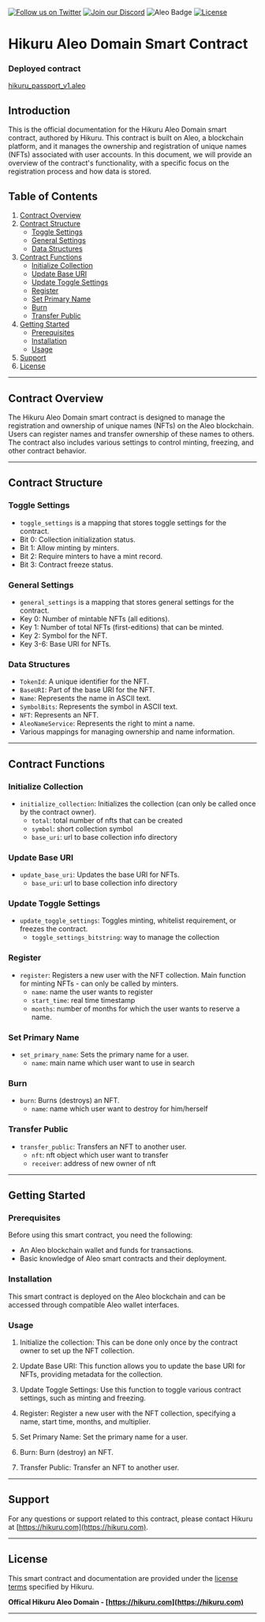 [![Follow us on Twitter](https://img.shields.io/twitter/follow/HikuruOfficial?style=social&logo=twitter)](https://twitter.com/HikuruOfficial)
[![Join our Discord](https://img.shields.io/discord/989643607898206208?color=%237289DA&label=Join%20our%20Discord&logo=discord&logoColor=white)](https://discord.gg/mevde2mRSw)
![Aleo Badge](https://img.shields.io/badge/Aleo-Developer-1572B6?style=flat-square&logo=aleo&logoColor=white)
[![License](https://img.shields.io/badge/license-MIT-orange.svg)](https://opensource.org/licenses/MIT)


# Hikuru Aleo Domain Smart Contract

### Deployed contract
[hikuru_passport_v1.aleo](https://explorer.hamp.app/program?id=hikuru_passport_v1.aleo)


## Introduction
This is the official documentation for the Hikuru Aleo Domain smart contract, authored by Hikuru. This contract is built on Aleo, a blockchain platform, and it manages the ownership and registration of unique names (NFTs) associated with user accounts. In this document, we will provide an overview of the contract's functionality, with a specific focus on the registration process and how data is stored.

## Table of Contents
1. [Contract Overview](#contract-overview)
2. [Contract Structure](#contract-structure)
   - [Toggle Settings](#toggle-settings)
   - [General Settings](#general-settings)
   - [Data Structures](#data-structures)
3. [Contract Functions](#contract-functions)
   - [Initialize Collection](#initialize-collection)
   - [Update Base URI](#update-base-uri)
   - [Update Toggle Settings](#update-toggle-settings)
   - [Register](#register)
   - [Set Primary Name](#set-primary-name)
   - [Burn](#burn)
   - [Transfer Public](#transfer-public)
4. [Getting Started](#getting-started)
   - [Prerequisites](#prerequisites)
   - [Installation](#installation)
   - [Usage](#usage)
5. [Support](#support)
6. [License](#license)

---

## Contract Overview

The Hikuru Aleo Domain smart contract is designed to manage the registration and ownership of unique names (NFTs) on the Aleo blockchain. Users can register names and transfer ownership of these names to others. The contract also includes various settings to control minting, freezing, and other contract behavior.

---

## Contract Structure

### Toggle Settings
- `toggle_settings` is a mapping that stores toggle settings for the contract.
- Bit 0: Collection initialization status.
- Bit 1: Allow minting by minters.
- Bit 2: Require minters to have a mint record.
- Bit 3: Contract freeze status.

### General Settings
- `general_settings` is a mapping that stores general settings for the contract.
- Key 0: Number of mintable NFTs (all editions).
- Key 1: Number of total NFTs (first-editions) that can be minted.
- Key 2: Symbol for the NFT.
- Key 3-6: Base URI for NFTs.

### Data Structures
- `TokenId`: A unique identifier for the NFT.
- `BaseURI`: Part of the base URI for the NFT.
- `Name`: Represents the name in ASCII text.
- `SymbolBits`: Represents the symbol in ASCII text.
- `NFT`: Represents an NFT.
- `AleoNameService`: Represents the right to mint a name.
- Various mappings for managing ownership and name information.

---

## Contract Functions

### Initialize Collection
- `initialize_collection`: Initializes the collection (can only be called once by the contract owner).
  - `total`: total number of nfts that can be created
  - `symbol`: short collection symbol
  - `base_uri`: url to base collection info directory

### Update Base URI
- `update_base_uri`: Updates the base URI for NFTs.
  - `base_uri`: url to base collection info directory

### Update Toggle Settings
- `update_toggle_settings`: Toggles minting, whitelist requirement, or freezes the contract.
  - `toggle_settings_bitstring`: way to manage the collection

### Register
- `register`: Registers a new user with the NFT collection. Main function for minting NFTs - can only be called by minters.
  - `name`: name the user wants to register
  - `start_time`: real time timestamp
  - `months`: number of months for which the user wants to reserve a name.

### Set Primary Name
- `set_primary_name`: Sets the primary name for a user.
  - `name`: main name which user want to use in search

### Burn
- `burn`: Burns (destroys) an NFT.
  - `name`: name which user want to destroy for him/herself

### Transfer Public
- `transfer_public`: Transfers an NFT to another user.
   - `nft`: nft object which user want to transfer
   - `receiver`: address of new owner of nft
---

## Getting Started

### Prerequisites
Before using this smart contract, you need the following:
- An Aleo blockchain wallet and funds for transactions.
- Basic knowledge of Aleo smart contracts and their deployment.

### Installation
This smart contract is deployed on the Aleo blockchain and can be accessed through compatible Aleo wallet interfaces.

### Usage
1. Initialize the collection: This can be done only once by the contract owner to set up the NFT collection.

2. Update Base URI: This function allows you to update the base URI for NFTs, providing metadata for the collection.

3. Update Toggle Settings: Use this function to toggle various contract settings, such as minting and freezing.

4. Register: Register a new user with the NFT collection, specifying a name, start time, months, and multiplier.

5. Set Primary Name: Set the primary name for a user.

6. Burn: Burn (destroy) an NFT.

7. Transfer Public: Transfer an NFT to another user.

---

## Support
For any questions or support related to this contract, please contact Hikuru at [https://hikuru.com](https://hikuru.com).

---

## License
This smart contract and documentation are provided under the [license terms](#) specified by Hikuru.

**Offical Hikuru Aleo Domain - [https://hikuru.com](https://hikuru.com)**

---

